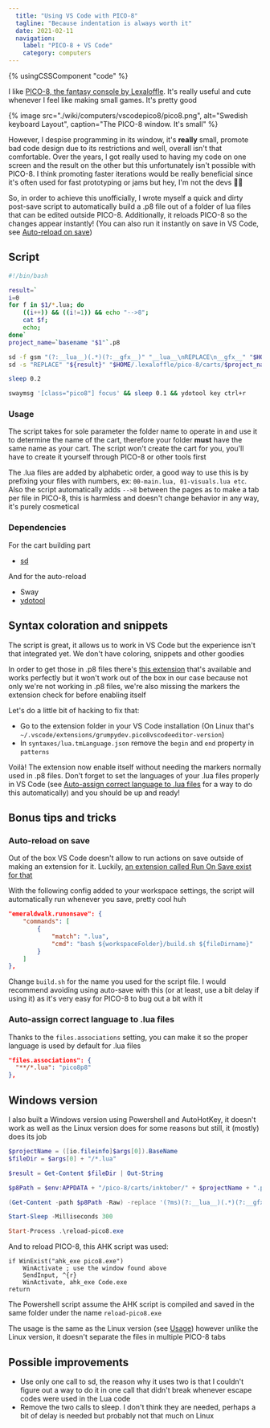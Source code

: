 ```yaml
---
  title: "Using VS Code with PICO-8"
  tagline: "Because indentation is always worth it"
  date: 2021-02-11
  navigation:
    label: "PICO-8 + VS Code"
    category: computers
---
```


{% usingCSSComponent "code" %}

I like [PICO-8, the fantasy console by Lexaloffle](https://www.lexaloffle.com/pico-8.php). It's really useful and cute whenever I feel like making small games. It's pretty good

{% image src="./wiki/computers/vscodepico8/pico8.png", alt="Swedish keyboard Layout", caption="The PICO-8 window. It's small" %}

However, I despise programming in its window, it's **really** small, promote bad code design due to its restrictions and well, overall isn't that comfortable. Over the years, I got really used to having my code on one screen and the result on the other but this unfortunately isn't possible with PICO-8. I think promoting faster iterations would be really beneficial since it's often used for fast prototyping or jams but hey, I'm not the devs 🤷‍♀️

So, in order to achieve this unofficially, I wrote myself a quick and dirty post-save script to automatically build a .p8 file out of a folder of lua files that can be edited outside PICO-8. Additionally, it reloads PICO-8 so the changes appear instantly! (You can also run it instantly on save in VS Code, see [Auto-reload on save](#auto-reload-on-save))

## Script

```bash
#!/bin/bash

result=`
i=0
for f in $1/*.lua; do
    ((i++)) && ((i!=1)) && echo "-->8";
    cat $f;
    echo;
done`
project_name=`basename "$1"`.p8

sd -f gsm "(?:__lua__)(.*)(?:__gfx__)" "__lua__\nREPLACE\n__gfx__" "$HOME/.lexaloffle/pico-8/carts/$project_name"
sd -s "REPLACE" "${result}" "$HOME/.lexaloffle/pico-8/carts/$project_name"

sleep 0.2

swaymsg '[class="pico8"] focus' && sleep 0.1 && ydotool key ctrl+r
```

### Usage

The script takes for sole parameter the folder name to operate in and use it to determine the name of the cart, therefore your folder **must** have the same name as your cart. The script won't create the cart for you, you'll have to create it yourself through PICO-8 or other tools first

The .lua files are added by alphabetic order, a good way to use this is by prefixing your files with numbers, ex: `00-main.lua, 01-visuals.lua etc`. Also the script automatically adds `-->8` between the pages as to make a tab per file in PICO-8, this is harmless and doesn't change behavior in any way, it's purely cosmetical

### Dependencies

For the cart building part

- [sd](https://github.com/chmln/sd)

And for the auto-reload

- Sway
- [ydotool](https://github.com/ReimuNotMoe/ydotool)

## Syntax coloration and snippets

The script is great, it allows us to work in VS Code but the experience isn't that integrated yet. We don't have coloring, snippets and other goodies

In order to get those in .p8 files there's [this extension](https://marketplace.visualstudio.com/items?itemName=Grumpydev.pico8vscodeeditor) that's available and works perfectly but it won't work out of the box in our case because not only we're not working in .p8 files, we're also missing the markers the extension check for before enabling itself

Let's do a little bit of hacking to fix that:

- Go to the extension folder in your VS Code installation (On Linux that's `~/.vscode/extensions/grumpydev.pico8vscodeeditor-version`)
- In `syntaxes/lua.tmLanguage.json` remove the `begin` and `end` property in `patterns`

Voilà! The extension now enable itself without needing the markers normally used in .p8 files. Don't forget to set the languages of your .lua files properly in VS Code (see [Auto-assign correct language to .lua files](#auto-assign-correct-language-to-.lua-files) for a way to do this automatically) and you should be up and ready!

## Bonus tips and tricks

### Auto-reload on save

Out of the box VS Code doesn't allow to run actions on save outside of making an extension for it. Luckily, [an extension called Run On Save exist for that](https://marketplace.visualstudio.com/items?itemName=emeraldwalk.RunOnSave)

With the following config added to your workspace settings, the script will automatically run whenever you save, pretty cool huh

```json
"emeraldwalk.runonsave": {
    "commands": [
        {
            "match": ".lua",
            "cmd": "bash ${workspaceFolder}/build.sh ${fileDirname}"
        }
    ]
},
```

Change `build.sh` for the name you used for the script file. I would recommend avoiding using auto-save with this (or at least, use a bit delay if using it) as it's very easy for PICO-8 to bug out a bit with it

### Auto-assign correct language to .lua files

Thanks to the `files.associations` setting, you can make it so the proper language is used by default for .lua files

```json
"files.associations": {
  "**/*.lua": "pico8p8"
},
```

## Windows version

I also built a Windows version using Powershell and AutoHotKey, it doesn't work as well as the Linux version does for some reasons but still, it (mostly) does its job

```powershell
$projectName = ([io.fileinfo]$args[0]).BaseName
$fileDir = $args[0] + "/*.lua"

$result = Get-Content $fileDir | Out-String

$p8Path = $env:APPDATA + "/pico-8/carts/inktober/" + $projectName + ".p8"

(Get-Content -path $p8Path -Raw) -replace '(?ms)(?:__lua__)(.*)(?:__gfx__)', "__lua__`n$result`n__gfx__" | Set-Content -Path $p8Path

Start-Sleep -Milliseconds 300

Start-Process .\reload-pico8.exe
```

And to reload PICO-8, this AHK script was used:

```autohotkey
if WinExist("ahk_exe pico8.exe")
    WinActivate ; use the window found above
    SendInput, ^{r}
    WinActivate, ahk_exe Code.exe
return
```

The Powershell script assume the AHK script is compiled and saved in the same folder under the name `reload-pico8.exe`

The usage is the same as the Linux version (see [Usage](#usage)) however unlike the Linux version, it doesn't separate the files in multiple PICO-8 tabs

## Possible improvements

- Use only one call to sd, the reason why it uses two is that I couldn't figure out a way to do it in one call that didn't break whenever escape codes were used in the Lua code
- Remove the two calls to sleep. I don't think they are needed, perhaps a bit of delay is needed but probably not that much on Linux
